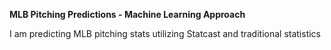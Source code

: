 <b>MLB Pitching Predictions - Machine Learning Approach</b>

I am predicting MLB pitching stats utilizing Statcast and traditional statistics
